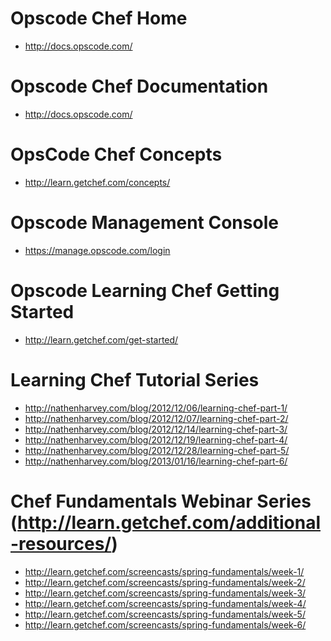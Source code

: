 Opscode Chef Home
=======================
- http://docs.opscode.com/

Opscode Chef Documentation
============================
- http://docs.opscode.com/

OpsCode Chef Concepts
============================
- http://learn.getchef.com/concepts/

Opscode Management Console
===============================
- https://manage.opscode.com/login

Opscode Learning Chef Getting Started
========================================
- http://learn.getchef.com/get-started/

Learning Chef Tutorial Series
======================================
- http://nathenharvey.com/blog/2012/12/06/learning-chef-part-1/
- http://nathenharvey.com/blog/2012/12/07/learning-chef-part-2/
- http://nathenharvey.com/blog/2012/12/14/learning-chef-part-3/
- http://nathenharvey.com/blog/2012/12/19/learning-chef-part-4/
- http://nathenharvey.com/blog/2012/12/28/learning-chef-part-5/
- http://nathenharvey.com/blog/2013/01/16/learning-chef-part-6/

Chef Fundamentals Webinar Series (http://learn.getchef.com/additional-resources/)
===================================================================================
- http://learn.getchef.com/screencasts/spring-fundamentals/week-1/
- http://learn.getchef.com/screencasts/spring-fundamentals/week-2/
- http://learn.getchef.com/screencasts/spring-fundamentals/week-3/
- http://learn.getchef.com/screencasts/spring-fundamentals/week-4/
- http://learn.getchef.com/screencasts/spring-fundamentals/week-5/
- http://learn.getchef.com/screencasts/spring-fundamentals/week-6/


